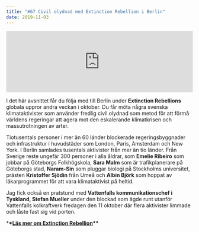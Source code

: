 ```yaml
---
title: "#67 Civil olydnad med Extinction Rebellion i Berlin"
date: 2019-11-03
---
```


<iframe width="100%" height="166" scrolling="no" frameborder="no" allow="autoplay" src="https://w.soundcloud.com/player/?url=https%3A//api.soundcloud.com/tracks/707263492&color=%23ff5500&auto_play=false&hide_related=false&show_comments=true&show_user=true&show_reposts=false&show_teaser=true"></iframe>

I det här avsnittet får du följa med till Berlin under **Extinction Rebellions** globala uppror andra veckan i oktober. Du får möta några svenska klimataktivister som använder fredlig civil olydnad som metod för att förmå världens regeringar att agera mot den eskalerande klimatkrisen och massutrotningen av arter.

Tiotusentals personer i mer än 60 länder blockerade regeringsbyggnader och infrastruktur i huvudstäder som London, Paris, Amsterdam och New York. I Berlin samlades tusentals aktivister från mer än tio länder. Från Sverige reste ungefär 300 personer i alla åldrar, som **Emelie Ribeiro** som jobbar på Göteborgs Folkhögskola, **Sara Malm** som är trafikplanerare på Göteborgs stad, **Naram-Sin** som pluggar biologi på Stockholms universitet, prästen **Kristoffer Sjödin** från Umeå och **Albin Björk** som hoppat av läkarprogrammet för att vara klimataktivist på heltid.

Jag fick också en pratstund med **Vattenfalls kommunikationschef i Tyskland, Stefan Mueller** under den blockad som ägde runt utanför Vattenfalls kolkraftverk fredagen den 11 oktober där flera aktivister limmade och låste fast sig vid porten.

\***\*[**Läs mer om Extinction Rebellion**](https://www.extinctionrebellion.se/)\*\***
